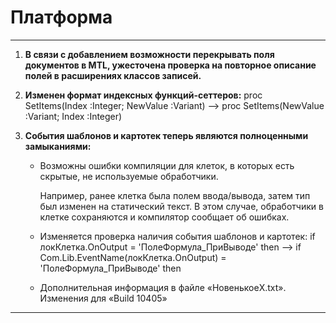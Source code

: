 ﻿# Платформа
---

1. **В связи с добавлением возможности перекрывать поля документов в MTL, ужесточена проверка на повторное описание полей в расширениях классов записей.**

2. **Изменен формат индексных функций-сеттеров:**
        proc SetItems(Index :Integer; NewValue :Variant)
        -->
        proc SetItems(NewValue :Variant; Index :Integer)

3. **События шаблонов и картотек теперь являются полноценными замыканиями:**

    * Возможны ошибки компиляции для клеток, в которых есть скрытые, не используемые обработчики.

      Например, ранее клетка была полем ввода/вывода, затем тип был изменен на статический текст. В этом случае, обработчики в клетке сохраняются и компилятор сообщает об ошибках.


    * Изменяется проверка наличия события шаблонов и картотек:
            if локКлетка.OnOutput = 'ПолеФормула_ПриВыводе' then
            -->
            if Com.Lib.EventName(локКлетка.OnOutput) = 'ПолеФормула_ПриВыводе' then

    * Дополнительная информация в файле «НовенькоеX.txt». Изменения для «Build 10405»

---